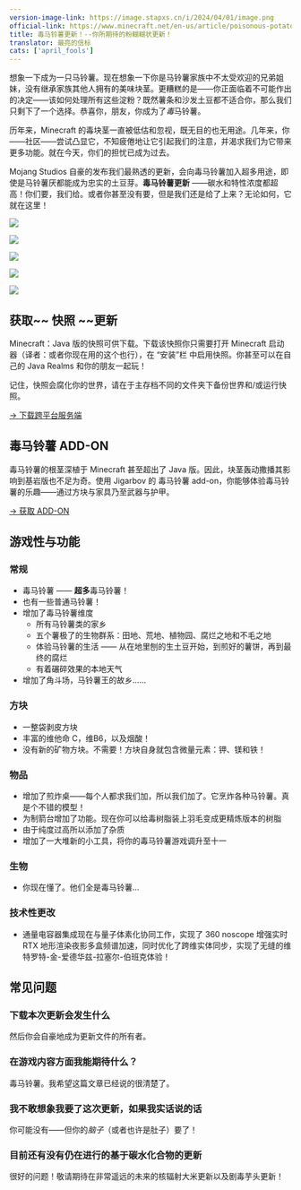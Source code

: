 ```yaml
---
version-image-link: https://image.stapxs.cn/i/2024/04/01/image.png
official-link: https://www.minecraft.net/en-us/article/poisonous-potato-update
title: 毒马铃薯更新！--你所期待的粉糊糊状更新！
translator: 最亮的信标
cats: ['april_fools']
---
```

想象一下成为一只马铃薯。现在想象一下你是马铃薯家族中不太受欢迎的兄弟姐妹，没有继承家族其他人拥有的美味块茎。更糟糕的是——你正面临着不可能作出的决定——该如何处理所有这些淀粉？既然薯条和沙发土豆都不适合你，那么我们只剩下了一个选择。恭喜你，朋友，你成为了*毒*马铃薯。

历年来，Minecraft 的毒块茎一直被低估和忽视，既无目的也无用途。几年来，你——社区——尝试凸显它，不知疲倦地让它引起我们的注意，并渴求我们为它带来更多功能。就在今天，你们的担忧已成为过去。

Mojang Studios 自豪的发布我们最熟透的更新，会向毒马铃薯加入超多用途，即使是马铃薯厌都能成为忠实的土豆芽。**毒马铃薯更新** ——碳水和特性浓度都超高！你们要，我们给。或者你甚至没有要，但是我们还是给了上来？无论如何，它就在这里！

![](https://image.stapxs.cn/i/2024/04/01/april-fools_poisonous-potato_graphic_01.png)

![](https://image.stapxs.cn/i/2024/04/01/april-fools_poisonous-potato_graphic_02.png)

![](https://image.stapxs.cn/i/2024/04/01/april-fools_poisonous-potato_graphic_03_1.png)

![](https://image.stapxs.cn/i/2024/04/01/april-fools_poisonous-potato_graphic_04.png)

![](https://image.stapxs.cn/i/2024/04/01/april-fools_poisonous-potato_graphic_05_1.png)

## 获取~~ 快照 ~~更新
Minecraft：Java 版的快照可供下载。下载该快照你只需要打开 Minecraft 启动器（译者：或者你现在用的这个也行），在 “安装”栏 中启用快照。你甚至可以在自己的 Java Realms 和你的朋友一起玩！

记住，快照会腐化你的世界，请在于主存档不同的文件夹下备份世界和/或运行快照。

[-> 下载跨平台服务端](https://piston-data.mojang.com/v1/objects/846d3fe65b6dab3f8bf929a601e1f83d801d919c/server.jar)

## 毒马铃薯 ADD-ON
毒马铃薯的根茎深植于 Minecraft 甚至超出了 Java 版。因此，块茎轰动撒播其影响到基岩版也不足为奇。使用 Jigarbov 的 毒马铃薯 add-on，你能够体验毒马铃薯的乐趣——通过方块与家具乃至武器与护甲。

[-> 获取 ADD-ON](https://www.minecraft.net/en-us/marketplace/pdp?id=790be090-9bce-4870-85e7-cd868402c3e5)

## 游戏性与功能
### 常规
* 毒马铃薯 —— **超多**毒马铃薯！
* 也有一些普通马铃薯！
* 增加了毒马铃薯维度
    * 所有马铃薯类的家乡
    * 五个薯极了的生物群系：田地、荒地、植物园、腐烂之地和不毛之地
    * 体验马铃薯的生活 —— 从在地里刨的生土豆开始，到煎好的薯饼，再到最终的腐烂
    * 有着碾碎效果的本地天气
* 增加了角斗场，马铃薯王的故乡......

### 方块
* 一整袋剥皮方块
* 丰富的维他命 C，维B6，以及烟酸！
* 没有新的矿物方块。不需要！方块自身就包含微量元素：钾、镁和铁！

### 物品
* 增加了煎炸桌——每个人都求我们加，所以我们加了。它烹炸各种马铃薯。真是个不错的模型！
* 为制箭台增加了功能。现在你可以给毒树脂装上羽毛变成更精炼版本的树脂
* 由于纯度过高所以添加了杂质
* 增加了一大堆新的小工具，将你的毒马铃薯游戏调升至十一

### 生物
* 你现在懂了。他们全是毒马铃薯...

### 技术性更改
*  通量电容器集成现在与量子体素化协同工作，实现了 360 noscope 增强实时 RTX 地形渲染夜影多盒频谱加速，同时优化了跨维实体同步，实现了无缝的维特罗特-金-爱德华兹-拉塞尔-伯班克体验！

## 常见问题
### 下载本次更新会发生什么
然后你会自豪地成为更新文件的所有者。

### 在游戏内容方面我能期待什么？
毒马铃薯。我希望这篇文章已经说的很清楚了。

### 我不敢想象我要了这次更新，如果我实话说的话
你可能没有——但你的*脑子*（或者也许是肚子）要了！

### 目前还有没有仍在进行的基于碳水化合物的更新
很好的问题！敬请期待在非常遥远的未来的核辐射大米更新以及剧毒芋头更新！
